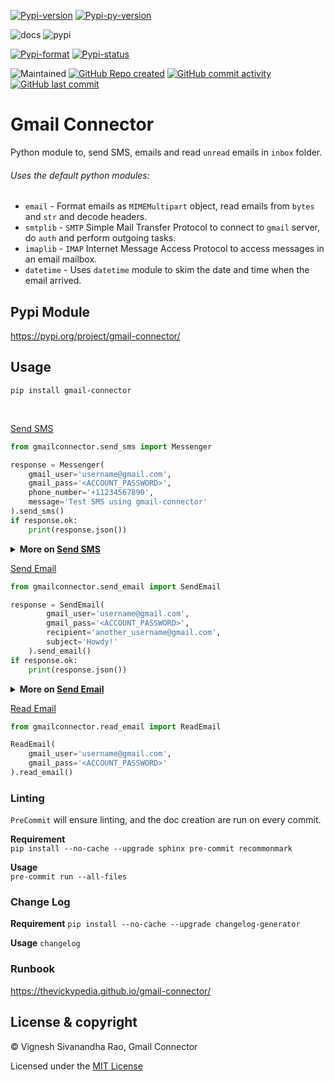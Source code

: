[![Pypi-version](https://img.shields.io/pypi/v/gmail-connector)](https://pypi.org/project/gmail-connector)
[![Pypi-py-version](https://img.shields.io/pypi/pyversions/gmail-connector)](https://pypi.org/project/gmail-connector)

![docs](https://github.com/thevickypedia/gmail-connector/actions/workflows/docs.yml/badge.svg)
![pypi](https://github.com/thevickypedia/gmail-connector/actions/workflows/python-publish.yml/badge.svg)

[![Pypi-format](https://img.shields.io/pypi/format/gmail-connector)](https://pypi.org/project/gmail-connector/#files)
[![Pypi-status](https://img.shields.io/pypi/status/gmail-connector)](https://pypi.org/project/gmail-connector)

![Maintained](https://img.shields.io/maintenance/yes/2021)
[![GitHub Repo created](https://img.shields.io/date/1599432310)](https://api.github.com/repos/thevickypedia/gmail-connector)
[![GitHub commit activity](https://img.shields.io/github/commit-activity/y/thevickypedia/gmail-connector)](https://api.github.com/repos/thevickypedia/gmail-connector)
[![GitHub last commit](https://img.shields.io/github/last-commit/thevickypedia/gmail-connector)](https://api.github.com/repos/thevickypedia/gmail-connector)

# Gmail Connector
Python module to, send SMS, emails and read `unread` emails in `inbox` folder.

###### Uses the default python modules:
- `email` - Format emails as `MIMEMultipart` object, read emails from `bytes` and `str` and decode headers.
- `smtplib` - `SMTP` Simple Mail Transfer Protocol to connect to `gmail` server, do `auth` and perform outgoing tasks.
- `imaplib` - `IMAP` Internet Message Access Protocol to access messages in an email mailbox.
- `datetime` - Uses `datetime` module to skim the date and time when the email arrived.

## Pypi Module
https://pypi.org/project/gmail-connector/

## Usage
`pip install gmail-connector`

<br>

[Send SMS](https://github.com/thevickypedia/gmail-connector/blob/master/gmailconnector/send_sms.py)
```python
from gmailconnector.send_sms import Messenger

response = Messenger(
    gmail_user='username@gmail.com',
    gmail_pass='<ACCOUNT_PASSWORD>',
    phone_number='+11234567890',
    message='Test SMS using gmail-connector'
).send_sms()
if response.ok:
    print(response.json())
```
<details>
<summary><strong>More on <a href="https://github.com/thevickypedia/gmail-connector/blob/master/gmailconnector/send_sms.py">Send SMS</a></strong></summary>

###### Additional args:
- **subject:** Subject of the message. Defaults to `Message from GmailConnector`
- **carrier:** Use any of ``at&t``, ``t-mobile``, ``verizon``, ``boost``, ``cricket``, ``us-cellular``. Defaults to `t-mobile`.
- **sms_gateway:** SMS gateway of the carrier. Defaults to ``tmomail.net`` since the default carrier is ``t-mobile``.
- **delete_sent:** Boolean flag to delete the outbound email from SentItems. Defaults to ``True``

> Note: If known, using the `sms_gateway` will ensure proper delivery of the SMS.
</details>

[Send Email](https://github.com/thevickypedia/gmail-connector/blob/master/gmailconnector/send_email.py)
```python
from gmailconnector.send_email import SendEmail

response = SendEmail(
        gmail_user='username@gmail.com',
        gmail_pass='<ACCOUNT_PASSWORD>',
        recipient='another_username@gmail.com',
        subject='Howdy!'
    ).send_email()
if response.ok:
    print(response.json())
```
<details>
<summary><strong>More on <a href="https://github.com/thevickypedia/gmail-connector/blob/master/gmailconnector/send_email.py">Send Email</a></strong></summary>

###### Additional args:
- **body:** Body of the email. Defaults to blank.
- **attachment:** Filename that has to be attached.
- **cc:** Email address of the recipient to whom the email has to be CC'd.
- **bcc:** Email address of the recipient to whom the email has to be BCC'd.

> Note: To send email to more than one recipient, wrap `recipient`/`cc`/`bcc` in a list.
>
> `recipient=['username1@gmail.com', 'username2@gmail.com']`
</details>

[Read Email](https://github.com/thevickypedia/gmail-connector/blob/master/gmailconnector/read_email.py)
```python
from gmailconnector.read_email import ReadEmail

ReadEmail(
    gmail_user='username@gmail.com',
    gmail_pass='<ACCOUNT_PASSWORD>'
).read_email()
```

### Linting
`PreCommit` will ensure linting, and the doc creation are run on every commit.

**Requirement**
<br>
`pip install --no-cache --upgrade sphinx pre-commit recommonmark`

**Usage**
<br>
`pre-commit run --all-files`

### Change Log
**Requirement**
`pip install --no-cache --upgrade changelog-generator`

**Usage**
`changelog`

### Runbook
https://thevickypedia.github.io/gmail-connector/

## License & copyright

&copy; Vignesh Sivanandha Rao, Gmail Connector

Licensed under the [MIT License](https://github.com/thevickypedia/gmail-connector/blob/master/LICENSE)
